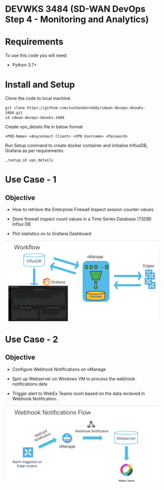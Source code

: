 # DEVWKS 3484 (SD-WAN DevOps Step 4 - Monitoring and Analytics)

# Requirements

To use this code you will need:

* Python 3.7+

# Install and Setup

Clone the code to local machine.

```
git clone https://github.com/suchandanreddy/sdwan-devops-devwks-3484.git
cd sdwan-devops-devwks-3484
```

Create vpn_details file in below format

```
<POD-Name> <Anyconnect Client> <VPN Username> <Password>
```

Run Setup command to create docker container and initialise InfluxDB, Grafana as per requirements. 

```
./setup.sh vpn_details
```

# Use Case - 1

## Objective

- How to retrieve the Enterprise Firewall Inspect session counter values

- Store firewall inspect count values in a Time Series Database (TSDB) Influx DB

- Plot statistics on to Grafana Dashboard

![](images/influxdb-grafana-usecase.png)

# Use Case - 2

## Objective 

- Configure Webhook Notifications on vManage

- Spin up Webserver on Windows VM to process the webhook notifications data

- Trigger alert to WebEx Teams room based on the data recieved in Webhook Notification. 

![](images/webhook-notifications-flow.png)
